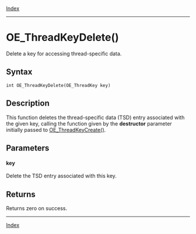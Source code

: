 [Index](index.md)

---
# OE_ThreadKeyDelete()

Delete a key for accessing thread-specific data.

## Syntax

    int OE_ThreadKeyDelete(OE_ThreadKey key)
## Description 

This function deletes the thread-specific data (TSD) entry associated with the given key, calling the function given by the **destructor** parameter initially passed to [OE_ThreadKeyCreate()](thread_8h_a37e5d1d2699359f2e5f584a031eb719a_1a37e5d1d2699359f2e5f584a031eb719a.md).



## Parameters

#### key

Delete the TSD entry associated with this key.

## Returns

Returns zero on success.

---
[Index](index.md)

